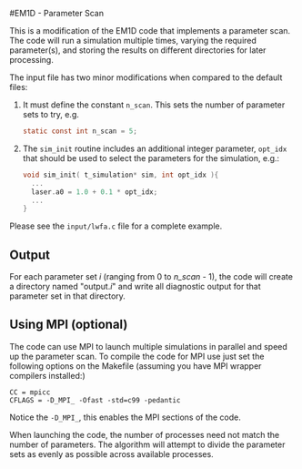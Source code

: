 #EM1D - Parameter Scan

This is a modification of the EM1D code that implements a parameter scan. The code will run a simulation multiple times, varying the required parameter(s), and storing the results on different directories for later processing.

The input file has two minor modifications when compared to the default files:

1. It must define the constant `n_scan`. This sets the number of parameter sets to try, e.g.

    ```C
    static const int n_scan = 5;
    ```
2. The `sim_init` routine includes an additional integer parameter, `opt_idx` that should be used to select the parameters for the simulation, e.g.:
    
    ```C
    void sim_init( t_simulation* sim, int opt_idx ){
      ...
      laser.a0 = 1.0 + 0.1 * opt_idx;
      ...
    }
    ```

Please see the `input/lwfa.c` file for a complete example.

## Output

For each parameter set _i_ (ranging from 0 to _n\_scan_ - 1), the code will create a directory named "output._i_" and write all diagnostic output for that parameter set in that directory.

## Using MPI (optional)

The code can use MPI to launch multiple simulations in parallel and speed up the parameter scan. To compile the code for MPI use just set the following options on the Makefile (assuming you have MPI wrapper compilers installed:)

```Make
CC = mpicc
CFLAGS = -D_MPI_ -Ofast -std=c99 -pedantic
```

Notice the `-D_MPI_`, this enables the MPI sections of the code.

When launching the code, the number of processes need not match the number of parameters. The algorithm will attempt to divide the parameter sets as evenly as possible across available processes. 